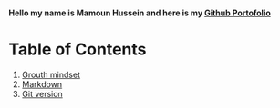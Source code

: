 #### Hello my name is Mamoun Hussein and here is my [Github Portofolio](https://github.com/mamoon100)

# Table of Contents

1. [Grouth mindset](./Grouth.md)
2. [Markdown](markdown.md)
3. [Git version](git.md)
